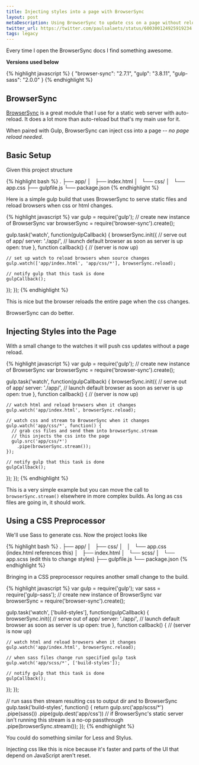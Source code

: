 ```yaml
---
title: Injecting styles into a page with BrowserSync
layout: post
metaDescription: Using BrowserSync to update css on a page without reloading the browser.
twitter_url: https://twitter.com/paulsalaets/status/600300124925919234
tags: legacy
---
```


Every time I open the BrowserSync docs I find something awesome.

**Versions used below**

{% highlight javascript %}
{
  "browser-sync": "2.7.1",
  "gulp": "3.8.11",
  "gulp-sass": "2.0.0"
}
{% endhighlight %}

## BrowserSync

[BrowserSync](http://www.browsersync.io/) is a great module that I use for a static web server with auto-reload. It does a lot more than auto-reload but that's my main use for it.

When paired with Gulp, BrowserSync can inject css into a page -- *no page reload needed*.

## Basic Setup

Given this project structure

{% highlight bash %}
.
├── app/
│   ├── index.html
│   └── css/
│       └── app.css
├── gulpfile.js
└── package.json
{% endhighlight %}

Here is a simple gulp build that uses BrowserSync to serve static files and reload browsers when css or html changes.

{% highlight javascript %}
var gulp = require('gulp');
// create new instance of BrowserSync
var browserSync = require('browser-sync').create();

gulp.task('watch', function(gulpCallback) {
  browserSync.init({
    // serve out of app/
    server: './app/',
    // launch default browser as soon as server is up
    open: true
  }, function callback() {
    // (server is now up)

    // set up watch to reload browsers when source changes
    gulp.watch(['app/index.html', 'app/css/*'], browserSync.reload);

    // notify gulp that this task is done
    gulpCallback();
  });
});
{% endhighlight %}

This is nice but the browser reloads the entire page when the css changes.

BrowserSync can do better.

## Injecting Styles into the Page

With a small change to the watches it will push css updates without a page reload.

{% highlight javascript %}
var gulp = require('gulp');
// create new instance of BrowserSync
var browserSync = require('browser-sync').create();

gulp.task('watch', function(gulpCallback) {
  browserSync.init({
    // serve out of app/
    server: './app/',
    // launch default browser as soon as server is up
    open: true
  }, function callback() {
    // (server is now up)

    // watch html and reload browsers when it changes
    gulp.watch('app/index.html', browserSync.reload);

    // watch css and stream to BrowserSync when it changes
    gulp.watch('app/css/*', function() {
      // grab css files and send them into browserSync.stream
      // this injects the css into the page
      gulp.src('app/css/*')
        .pipe(browserSync.stream());
    });

    // notify gulp that this task is done
    gulpCallback();
  });
});
{% endhighlight %}

This is a very simple example but you can move the call to `browserSync.stream()` elsewhere in more complex builds. As long as css files are going in, it should work.

## Using a CSS Preprocessor

We'll use Sass to generate css. Now the project looks like

{% highlight bash %}
.
├── app/
│   ├── css/
│   │   └── app.css  (index.html references this)
│   ├── index.html
│   └── scss/
│       └── app.scss (edit this to change styles)
├── gulpfile.js
└── package.json
{% endhighlight %}

Bringing in a CSS preprocessor requires another small change to the build.

{% highlight javascript %}
var gulp = require('gulp');
var sass = require('gulp-sass');
// create new instance of BrowserSync
var browserSync = require('browser-sync').create();

gulp.task('watch', ['build-styles'], function(gulpCallback) {
  browserSync.init({
    // serve out of app/
    server: './app/',
    // launch default browser as soon as server is up
    open: true
  }, function callback() {
    // (server is now up)

    // watch html and reload browsers when it changes
    gulp.watch('app/index.html', browserSync.reload);

    // when sass files change run specified gulp task
    gulp.watch('app/scss/*', ['build-styles']);

    // notify gulp that this task is done
    gulpCallback();
  });
});

// run sass then stream resulting css to output dir and to BrowserSync
gulp.task('build-styles', function() {
  return gulp.src('app/scss/*')
    .pipe(sass())
    .pipe(gulp.dest('app/css'))
    // if BrowserSync's static server isn't running this stream is a no-op passthrough
    .pipe(browserSync.stream());
});
{% endhighlight %}

You could do something similar for Less and Stylus.

Injecting css like this is nice because it's faster and parts of the UI that depend on JavaScript aren't reset.